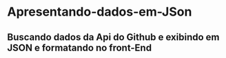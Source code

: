 # Apresentando-dados-em-JSon

## Buscando dados da Api do Github e exibindo em JSON e formatando no front-End
